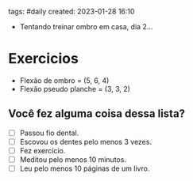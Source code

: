 tags: #daily 
created: 2023-01-28 16:10

- Tentando treinar ombro em casa, dia 2...

# Exercicios
- Flexão de ombro = (5, 6, 4)
- Flexão pseudo planche = (3, 3, 2)

## Você fez alguma coisa dessa lista?
- [ ] Passou fio dental.
- [ ] Escovou os dentes pelo menos 3 vezes.
- [ ] Fez exercício.
- [ ] Meditou pelo menos 10 minutos.
- [ ] Leu pelo menos 10 páginas de um livro.